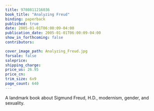 ```yaml
---
title: 9780811216036
book_title: "Analyzing Freud"
binding: paperback
published: true
date: 2005-01-01T06:00:09-04:00
publication_date: 2005-01-01T06:00:09-04:00
show_in_forthcoming: false
contributors:

cover_image_path: Analyzing_Freud.jpg
forsale: false
saleprice:
shipping_charge:
price_us: 26.95
price_cn:
trim_size: 6x9
page_count: 640
---
```

A landmark book about Sigmund Freud, H.D., modernism, gender, and sexuality.

